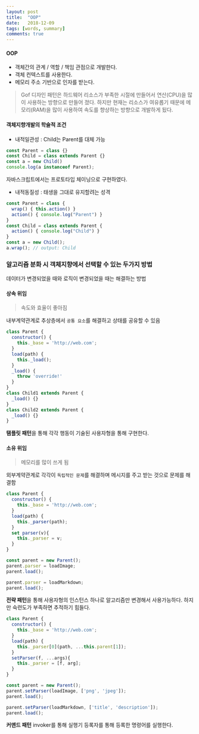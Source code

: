 ```yaml
---
layout: post
title:  "OOP"
date:   2018-12-09
tags: [words, summary]
comments: true
---
```

#### OOP
- 객체간의 관계 / 역할 / 책임 관점으로 개발한다.
- 객체 컨텍스트를 사용한다.
- 메모리 주소 기반으로 인자를 받는다.

> Gof 디자인 패턴은 하드웨어 리소스가 부족한 시절에 만들어서 연산(CPU)을 많이 사용하는 방향으로 만들어 졌다.
하지만 현재는 리소스가 여유롭기 때문에 메모리(RAM)을 많이 사용하여 속도를 향상하는 방향으로 개발하게 됬다.

#### 객체지향개발의 학술적 조건
- 내적일관성 : Child는 Parent를 대체 가능

```js
const Parent = class {}
const Child = class extends Parent {}
const a = new Child()
console.log(a instanceof Parent);
```
자바스크립트에서는 프로토타입 체이닝으로 구현하였다.

- 내적동질성 : 태생을 그대로 유지할려는 성격

```js
const Parent = class {
  wrap() { this.action() }
  action() { console.log("Parent") }
}
const Child = class extends Parent {
  action() { console.log("Child") }
}
const a = new Child();
a.wrap(); // output: Child
```

### 알고리즘 분화 시 객체지향에서 선택할 수 있는 두가지 방법
데이터가 변경되었을 때와 로직이 변경되었을 때는 해결하는 방법
#### 상속 위임
> 속도와 효율이 좋아짐

내부계약관계로 추상층에서 `공통 요소`를 해결하고 상태를 공유할 수 있음
```js
class Parent {
  constructor() {
    this._base = 'http://web.com';
  }
  load(path) {
    this._load();
  }
  _load() {
    throw 'override!'
  }
}
class Child1 extends Parent {
  _load() {}
}
class Child2 extends Parent {
  _load() {}
}
```
**탬플릿 패턴**을 통해 각각 행동이 기술된 사용자형을 통해 구현한다.

#### 소유 위임
> 메모리를 많이 쓰게 됨

외부계약관계로 각각이 `독립적인 문제`를 해결하며 메시지를 주고 받는 것으로 문제를 해결함

```js
class Parent {
  constructor() {
    this._base = 'http://web.com';
  }
  load(path) {
    this._parser(path);
  }
  set parser(v){
    this._parser = v;
  }
}
```
```js
const parent = new Parent();
parent.parser = loadImage;
parent.load();

parent.parser = loadMarkdown;
parent.load();
```
**전략 패턴**을 통해 사용자형의 인스턴스 하나로 알고리즘만 변경해서 사용가능하다.
하지만 숙련도가 부족하면 추적하기 힘들다.

```js
class Parent {
  constructor() {
    this._base = 'http://web.com';
  }
  load(path) {
    this._parser[0](path, ...this.parent[1]);
  }
  setParser(f, ...args){
    this._parser = [f, arg];
  }
}
```
```js
const parent = new Parent();
parent.setParser(loadImage, ['png', 'jpeg']);
parent.load();

parent.setParser(loadMarkdown, ['title', 'description']);
parent.load();
```
**커맨드 패턴** invoker를 통해 실행기 등록자를 통해 등록한 명령어를 실행한다.
